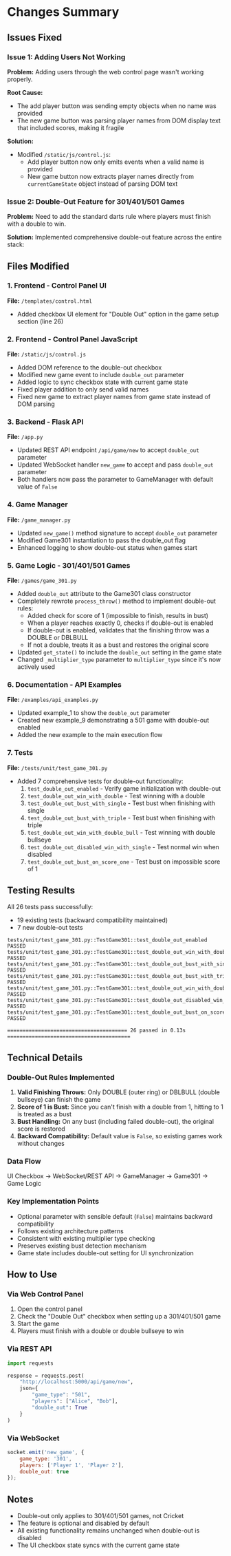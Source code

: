 # Changes Summary

## Issues Fixed

### Issue 1: Adding Users Not Working
**Problem:** Adding users through the web control page wasn't working properly.

**Root Cause:** 
- The add player button was sending empty objects when no name was provided
- The new game button was parsing player names from DOM display text that included scores, making it fragile

**Solution:**
- Modified `/static/js/control.js`:
  - Add player button now only emits events when a valid name is provided
  - New game button now extracts player names directly from `currentGameState` object instead of parsing DOM text

### Issue 2: Double-Out Feature for 301/401/501 Games
**Problem:** Need to add the standard darts rule where players must finish with a double to win.

**Solution:** Implemented comprehensive double-out feature across the entire stack:

## Files Modified

### 1. Frontend - Control Panel UI
**File:** `/templates/control.html`
- Added checkbox UI element for "Double Out" option in the game setup section (line 26)

### 2. Frontend - Control Panel JavaScript
**File:** `/static/js/control.js`
- Added DOM reference to the double-out checkbox
- Modified new game event to include `double_out` parameter
- Added logic to sync checkbox state with current game state
- Fixed player addition to only send valid names
- Fixed new game to extract player names from game state instead of DOM parsing

### 3. Backend - Flask API
**File:** `/app.py`
- Updated REST API endpoint `/api/game/new` to accept `double_out` parameter
- Updated WebSocket handler `new_game` to accept and pass `double_out` parameter
- Both handlers now pass the parameter to GameManager with default value of `False`

### 4. Game Manager
**File:** `/game_manager.py`
- Updated `new_game()` method signature to accept `double_out` parameter
- Modified Game301 instantiation to pass the double_out flag
- Enhanced logging to show double-out status when games start

### 5. Game Logic - 301/401/501 Games
**File:** `/games/game_301.py`
- Added `double_out` attribute to the Game301 class constructor
- Completely rewrote `process_throw()` method to implement double-out rules:
  - Added check for score of 1 (impossible to finish, results in bust)
  - When a player reaches exactly 0, checks if double-out is enabled
  - If double-out is enabled, validates that the finishing throw was a DOUBLE or DBLBULL
  - If not a double, treats it as a bust and restores the original score
- Updated `get_state()` to include the `double_out` setting in the game state
- Changed `_multiplier_type` parameter to `multiplier_type` since it's now actively used

### 6. Documentation - API Examples
**File:** `/examples/api_examples.py`
- Updated example_1 to show the `double_out` parameter
- Created new example_9 demonstrating a 501 game with double-out enabled
- Added the new example to the main execution flow

### 7. Tests
**File:** `/tests/unit/test_game_301.py`
- Added 7 comprehensive tests for double-out functionality:
  1. `test_double_out_enabled` - Verify game initialization with double-out
  2. `test_double_out_win_with_double` - Test winning with a double
  3. `test_double_out_bust_with_single` - Test bust when finishing with single
  4. `test_double_out_bust_with_triple` - Test bust when finishing with triple
  5. `test_double_out_win_with_double_bull` - Test winning with double bullseye
  6. `test_double_out_disabled_win_with_single` - Test normal win when disabled
  7. `test_double_out_bust_on_score_one` - Test bust on impossible score of 1

## Testing Results

All 26 tests pass successfully:
- 19 existing tests (backward compatibility maintained)
- 7 new double-out tests

```
tests/unit/test_game_301.py::TestGame301::test_double_out_enabled PASSED
tests/unit/test_game_301.py::TestGame301::test_double_out_win_with_double PASSED
tests/unit/test_game_301.py::TestGame301::test_double_out_bust_with_single PASSED
tests/unit/test_game_301.py::TestGame301::test_double_out_bust_with_triple PASSED
tests/unit/test_game_301.py::TestGame301::test_double_out_win_with_double_bull PASSED
tests/unit/test_game_301.py::TestGame301::test_double_out_disabled_win_with_single PASSED
tests/unit/test_game_301.py::TestGame301::test_double_out_bust_on_score_one PASSED

======================================= 26 passed in 0.13s ========================================
```

## Technical Details

### Double-Out Rules Implemented
1. **Valid Finishing Throws:** Only DOUBLE (outer ring) or DBLBULL (double bullseye) can finish the game
2. **Score of 1 is Bust:** Since you can't finish with a double from 1, hitting to 1 is treated as a bust
3. **Bust Handling:** On any bust (including failed double-out), the original score is restored
4. **Backward Compatibility:** Default value is `False`, so existing games work without changes

### Data Flow
UI Checkbox → WebSocket/REST API → GameManager → Game301 → Game Logic

### Key Implementation Points
- Optional parameter with sensible default (`False`) maintains backward compatibility
- Follows existing architecture patterns
- Consistent with existing multiplier type checking
- Preserves existing bust detection mechanism
- Game state includes double-out setting for UI synchronization

## How to Use

### Via Web Control Panel
1. Open the control panel
2. Check the "Double Out" checkbox when setting up a 301/401/501 game
3. Start the game
4. Players must finish with a double or double bullseye to win

### Via REST API
```python
import requests

response = requests.post(
    "http://localhost:5000/api/game/new",
    json={
        "game_type": "501",
        "players": ["Alice", "Bob"],
        "double_out": True
    }
)
```

### Via WebSocket
```javascript
socket.emit('new_game', {
    game_type: '301',
    players: ['Player 1', 'Player 2'],
    double_out: true
});
```

## Notes
- Double-out only applies to 301/401/501 games, not Cricket
- The feature is optional and disabled by default
- All existing functionality remains unchanged when double-out is disabled
- The UI checkbox state syncs with the current game state